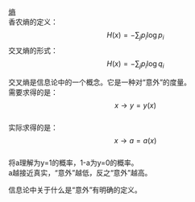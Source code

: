 [熵](https://windmising.gitbook.io/mathematics-basic-for-ml/xin-xi-lun/entropy)  
香农熵的定义：  
$$
H(x) = -\sum_jp_i\log p_i
$$
交叉熵的形式：  
$$
H(x) = -\sum_jp_i\log q_i
$$

交叉熵是信息论中的一个概念。它是一种对“意外”的度量。    
需要求得的是：$$x \rightarrow y = y(x)$$  
实际求得的是：$$x \rightarrow a = a(x)$$  
将a理解为y=1的概率，1-a为y=0的概率。  
a越接近真实，“意外”越低，反之“意外”越高。  

信息论中关于什么是“意外”有明确的定义。  